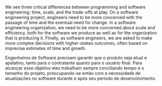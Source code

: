 We see three critical differences between programming and software engineering: time, scale, and the trade-offs at play. On a software engineering project, engineers need to be more concerned with the passage of time and the eventual need for change. In a software engineering organization, we need to be more concerned about scale and efficiency, both for the software we produce as well as for the organization that is producing it. Finally, as software engineers, we are asked to make more complex decisions with higher-stakes outcomes, often based on imprecise estimates of time and growth.

Engenheiros de Software precisam garantir que o produto seja atual e apelativo, tanto para o contratante quanto para o usuário final. Para alcançar esse objetivo eles trabalham sempre conciliando tempo e o tamanho do projeto, preocupando-se então com a necessidade de atualizações no software durante e após seu período de desenvolvimento.
